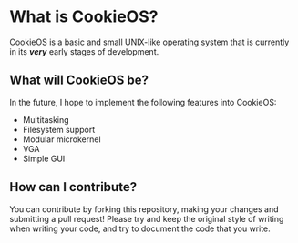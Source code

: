 What is CookieOS?
=================
CookieOS is a basic and small UNIX-like operating system that is currently 
in its ***very*** early stages of development.

What will CookieOS be?
------------------------
In the future, I hope to implement the following features into CookieOS:

* Multitasking
* Filesystem support
* Modular microkernel
* VGA
* Simple GUI

How can I contribute?
---------------------
You can contribute by forking this repository, making your changes and submitting a pull request! Please try and
keep the original style of writing when writing your code, and try to document the code that you write.



